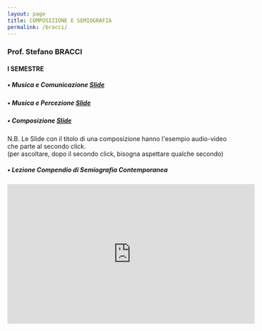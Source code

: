 ```yaml
---
layout: page
title: COMPOSIZIONE E SEMIOGRAFIA
permalink: /bracci/
---
```


### Prof. Stefano BRACCI
#### I SEMESTRE



##### • Musica e Comunicazione <a href="https://mastercontemporanea.github.io/musicacomunicazione/assets/player/KeynoteDHTMLPlayer.html#0" target="_blank"> Slide</a>  



##### • Musica e Percezione <a href="https://mastercontemporanea.github.io/musicapercezione/assets/player/KeynoteDHTMLPlayer.html#0" target="_blank"> Slide</a>  




##### • Composizione <a href="https://mastercontemporanea.github.io/composizione01/assets/player/KeynoteDHTMLPlayer.html#0" target="_blank"> Slide</a>  




N.B. Le Slide con il titolo di una composizione hanno l'esempio audio-video che parte al secondo click.   
(per ascoltare, dopo il secondo click, bisogna aspettare qualche secondo)

##### • Lezione Compendio di Semiografia Contemporanea

<center>
<iframe width="560" height="315" src="https://www.youtube.com/embed/Kg_l3WcaQf4" frameborder="0" allow="accelerometer; autoplay; encrypted-media; gyroscope; picture-in-picture" allowfullscreen></iframe>
</center>
